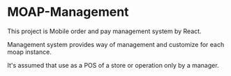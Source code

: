 # MOAP-Management

This project is Mobile order and pay management system by React.

Management system provides way of management and customize for each moap instance.

It's assumed that use as a POS of a store or operation only by a manager.


